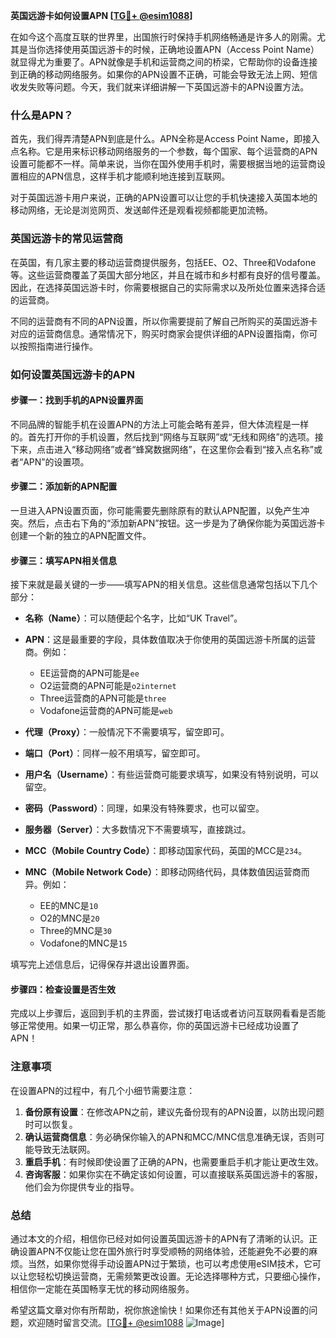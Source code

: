 **英国远游卡如何设置APN [[TG💪+ @esim1088](https://t.me/s/esim1088)]**

在如今这个高度互联的世界里，出国旅行时保持手机网络畅通是许多人的刚需。尤其是当你选择使用英国远游卡的时候，正确地设置APN（Access Point Name）就显得尤为重要了。APN就像是手机和运营商之间的桥梁，它帮助你的设备连接到正确的移动网络服务。如果你的APN设置不正确，可能会导致无法上网、短信收发失败等问题。今天，我们就来详细讲解一下英国远游卡的APN设置方法。

### 什么是APN？

首先，我们得弄清楚APN到底是什么。APN全称是Access Point Name，即接入点名称。它是用来标识移动网络服务的一个参数，每个国家、每个运营商的APN设置可能都不一样。简单来说，当你在国外使用手机时，需要根据当地的运营商设置相应的APN信息，这样手机才能顺利地连接到互联网。

对于英国远游卡用户来说，正确的APN设置可以让您的手机快速接入英国本地的移动网络，无论是浏览网页、发送邮件还是观看视频都能更加流畅。

### 英国远游卡的常见运营商

在英国，有几家主要的移动运营商提供服务，包括EE、O2、Three和Vodafone等。这些运营商覆盖了英国大部分地区，并且在城市和乡村都有良好的信号覆盖。因此，在选择英国远游卡时，你需要根据自己的实际需求以及所处位置来选择合适的运营商。

不同的运营商有不同的APN设置，所以你需要提前了解自己所购买的英国远游卡对应的运营商信息。通常情况下，购买时商家会提供详细的APN设置指南，你可以按照指南进行操作。

### 如何设置英国远游卡的APN

#### 步骤一：找到手机的APN设置界面

不同品牌的智能手机在设置APN的方法上可能会略有差异，但大体流程是一样的。首先打开你的手机设置，然后找到“网络与互联网”或“无线和网络”的选项。接下来，点击进入“移动网络”或者“蜂窝数据网络”，在这里你会看到“接入点名称”或者“APN”的设置项。

#### 步骤二：添加新的APN配置

一旦进入APN设置页面，你可能需要先删除原有的默认APN配置，以免产生冲突。然后，点击右下角的“添加新APN”按钮。这一步是为了确保你能为英国远游卡创建一个新的独立的APN配置文件。

#### 步骤三：填写APN相关信息

接下来就是最关键的一步——填写APN的相关信息。这些信息通常包括以下几个部分：

- **名称（Name）**：可以随便起个名字，比如“UK Travel”。
- **APN**：这是最重要的字段，具体数值取决于你使用的英国远游卡所属的运营商。例如：
  - EE运营商的APN可能是`ee`
  - O2运营商的APN可能是`o2internet`
  - Three运营商的APN可能是`three`
  - Vodafone运营商的APN可能是`web`
  
- **代理（Proxy）**：一般情况下不需要填写，留空即可。
- **端口（Port）**：同样一般不用填写，留空即可。
- **用户名（Username）**：有些运营商可能要求填写，如果没有特别说明，可以留空。
- **密码（Password）**：同理，如果没有特殊要求，也可以留空。
- **服务器（Server）**：大多数情况下不需要填写，直接跳过。
- **MCC（Mobile Country Code）**：即移动国家代码，英国的MCC是`234`。
- **MNC（Mobile Network Code）**：即移动网络代码，具体数值因运营商而异。例如：
  - EE的MNC是`10`
  - O2的MNC是`20`
  - Three的MNC是`30`
  - Vodafone的MNC是`15`

填写完上述信息后，记得保存并退出设置界面。

#### 步骤四：检查设置是否生效

完成以上步骤后，返回到手机的主界面，尝试拨打电话或者访问互联网看看是否能够正常使用。如果一切正常，那么恭喜你，你的英国远游卡已经成功设置了APN！

### 注意事项

在设置APN的过程中，有几个小细节需要注意：

1. **备份原有设置**：在修改APN之前，建议先备份现有的APN设置，以防出现问题时可以恢复。
2. **确认运营商信息**：务必确保你输入的APN和MCC/MNC信息准确无误，否则可能导致无法联网。
3. **重启手机**：有时候即使设置了正确的APN，也需要重启手机才能让更改生效。
4. **咨询客服**：如果你实在不确定该如何设置，可以直接联系英国远游卡的客服，他们会为你提供专业的指导。

### 总结

通过本文的介绍，相信你已经对如何设置英国远游卡的APN有了清晰的认识。正确设置APN不仅能让您在国外旅行时享受顺畅的网络体验，还能避免不必要的麻烦。当然，如果你觉得手动设置APN过于繁琐，也可以考虑使用eSIM技术，它可以让您轻松切换运营商，无需频繁更改设置。无论选择哪种方式，只要细心操作，相信你一定能在英国畅享无忧的移动网络服务。

希望这篇文章对你有所帮助，祝你旅途愉快！如果你还有其他关于APN设置的问题，欢迎随时留言交流。[[TG💪+ @esim1088](https://t.me/s/esim1088) ![Image](https://i.postimg.cc/4NQfJmqS/Snipaste-2025-05-13-00-14-12.png)]